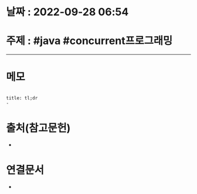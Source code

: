 # 날짜 : 2022-09-28 06:54

# 주제 : #java #concurrent프로그래밍 
----
# 메모

```toc
```

```ad-note
title: tl;dr
- 
```




# 출처(참고문헌)
- 

# 연결문서
- 

